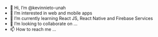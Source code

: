 - 👋 Hi, I’m @kevinnieto-unah
- 👀 I’m interested in web and mobile apps
- 🌱 I’m currently learning React JS, React Native and Firebase Services
- 💞️ I’m looking to collaborate on ...
- 📫 How to reach me ...

<!---
kevinnieto-unah/kevinnieto-unah is a ✨ special ✨ repository because its `README.md` (this file) appears on your GitHub profile.
You can click the Preview link to take a look at your changes.
--->
